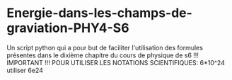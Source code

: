 # Energie-dans-les-champs-de-graviation-PHY4-S6
Un script python qui a pour but de faciliter l'utilisation des formules présentes dans le dixième chapitre du cours de physique de s6
!!! IMPORTANT !!!
POUR UTILISER LES NOTATIONS SCIENTIFIQUES: 6*10^24 utiliser 6e24

